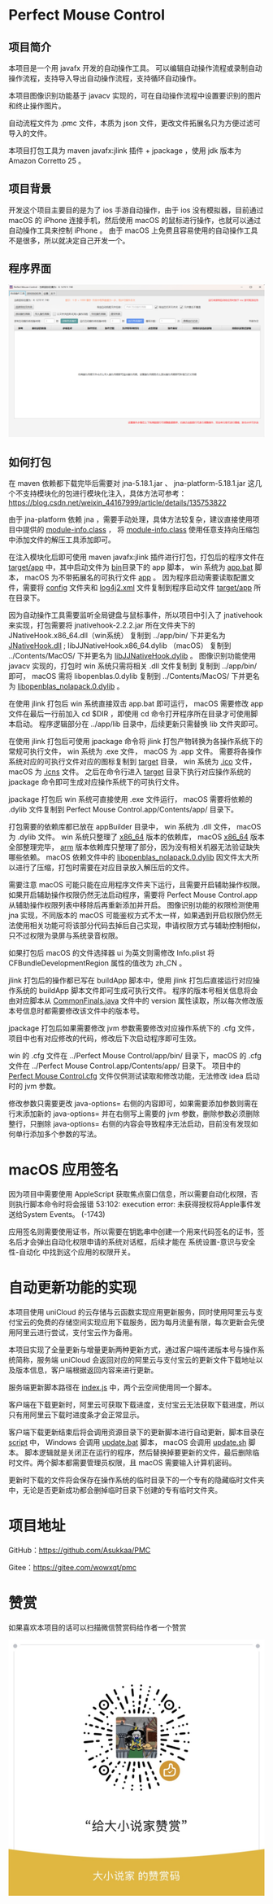 <h1>Perfect Mouse Control</h1>

## 项目简介

本项目是一个用 javafx 开发的自动操作工具。
可以编辑自动操作流程或录制自动操作流程，支持导入导出自动操作流程，支持循环自动操作。

本项目图像识别功能基于 javacv 实现的，可在自动操作流程中设置要识别的图片和终止操作图片。

自动流程文件为 .pmc 文件，本质为 json 文件，更改文件拓展名只为方便过滤可导入的文件。

本项目打包工具为 maven javafx:jlink 插件 + jpackage ，使用 jdk 版本为 Amazon Corretto 25 。

## 项目背景

开发这个项目主要目的是为了 ios 手游自动操作，由于 ios 没有模拟器，目前通过 macOS 的 iPhone 连接手机，然后使用 macOS
的鼠标进行操作，也就可以通过自动操作工具来控制 iPhone 。
由于 macOS 上免费且容易使用的自动操作工具不是很多，所以就决定自己开发一个。

## 程序界面

![](.docs/程序主界面.png)

## 如何打包

在 maven 依赖都下载完毕后需要对 jna-5.18.1.jar 、 jna-platform-5.18.1.jar
这几个不支持模块化的包进行模块化注入，具体方法可参考： https://blog.csdn.net/weixin_44167999/article/details/135753822

由于 jna-platform 依赖 jna
，需要手动处理，具体方法较复杂，建议直接使用项目中提供的 [module-info.class](appBuilder/module-info.class) ，
将 [module-info.class](appBuilder/module-info.class) 使用任意支持向压缩包中添加文件的解压工具添加即可。

在注入模块化后即可使用 maven javafx:jlink 插件进行打包，打包后的程序文件在 [target/app](target/app)
中，其中启动文件为 [bin](target/app/bin)目录下的 app 脚本， win 系统为 [app.bat](appBuilder/win/app.bat) 脚本， macOS
为不带拓展名的可执行文件 [app](appBuilder/mac/app) 。
因为程序启动需要读取配置文件，需要将 [config](src/main/resources/priv/koishi/pmc/config)
文件夹和 [log4j2.xml](src/main/resources/log4j2.xml) 文件复制到程序启动文件 [target/app](target/app) 所在目录下。

因为自动操作工具需要监听全局键盘与鼠标事件，所以项目中引入了 jnativehook 来实现，打包需要将 jnativehook-2.2.2.jar 所在文件夹下的
JNativeHook.x86_64.dll（win系统） 复制到 ../app/bin/ 下并更名为 [JNativeHook.dll](appBuilder/win/JNativeHook.dll) ;
libJJNativeHook.x86_64.dylib （macOS） 复制到 ../Contents/MacOS/
下并更名为 [libJJNativeHook.dylib](appBuilder/mac/libJNativeHook.dylib) 。
图像识别功能使用 javacv 实现的，打包时 win 系统只需将相关 .dll 文件复制到 复制到 ../app/bin/ 即可， macOS 需将
libopenblas.0.dylib 复制到 ../Contents/MacOS/
下并更名为 [libopenblas_nolapack.0.dylib](appBuilder/mac/libopenblas_nolapack.0.dylib.zip) 。

在使用 jlink 打包后 win 系统直接双击 app.bat 即可运行， macOS 需要修改 app 文件在最后一行前加入 cd $DIR ，即使用 cd
命令打开程序所在目录才可使用脚本启动。 程序逻辑部分在 ../app/lib 目录中，后续更新只需替换 lib 文件夹即可。

在使用 jlink 打包后可使用 jpackage 命令将 jlink 打包产物转换为各操作系统下的常规可执行文件， win 系统为 .exe 文件， macOS
为 .app 文件。
需要将各操作系统对应的可执行文件对应的图标复制到 [target](target) 目录， win 系统为 [.ico](appBuilder/PMC.ico) 文件，
macOS 为 [.icns](appBuilder/PMC.icns) 文件。
之后在命令行进入 [target](target) 目录下执行对应操作系统的 jpackage 命令即可生成对应操作系统下的可执行文件。

jpackage 打包后 win 系统可直接使用 .exe 文件运行， macOS 需要将依赖的 .dylib 文件复制到 Perfect Mouse
Control.app/Contents/app/ 目录下。

打包需要的依赖库都已放在 appBuilder 目录中， win 系统为 .dll 文件， macOS 为 .dylib 文件。 win
系统只整理了 [x86_64](appBuilder/win) 版本的依赖库，
macOS [x86_64](appBuilder/mac) 版本全部整理完毕， [arm](appBuilder/mac_arm) 版本依赖库只整理了部分，因为没有相关机器无法验证缺失哪些依赖。
macOS 依赖文件中的 [libopenblas_nolapack.0.dylib](appBuilder/mac/libopenblas_nolapack.0.dylib.zip)
因文件太大所以进行了压缩，打包时需要在对应目录放入解压后的文件。

需要注意 macOS 可能只能在应用程序文件夹下运行，且需要开启辅助操作权限。如果开启辅助操作权限仍然无法启动程序，需要将 Perfect
Mouse Control.app 从辅助操作权限列表中移除后再重新添加并开启。
图像识别功能的权限检测使用 jna 实现，不同版本的 macOS
可能鉴权方式不太一样，如果遇到开启权限仍然无法使用相关功能可将该部分代码去掉后自己实现，申请权限方式与辅助控制相似，只不过权限为录屏与系统录音权限。

如果打包后 macOS 的文件选择器 ui 为英文则需修改 Info.plist 将 CFBundleDevelopmentRegion 属性的值改为 zh_CN 。

jlink 打包后的操作都已写在 buildApp 脚本中，使用 jlink 打包后直接运行对应操作系统的 buildApp 脚本文件即可生成可执行文件。
程序的版本号相关信息将会由对应脚本从 [CommonFinals.java](src/main/java/priv/koishi/pmc/Finals/CommonFinals.java) 文件中的
version 属性读取，所以每次修改版本号信息时都需要修改该文件中的版本号。

jpackage 打包后如果需要修改 jvm 参数需要修改对应操作系统下的 .cfg 文件，项目中也有对应修改的代码，修改后下次启动程序即可生效。

win 的 .cfg 文件在 ../Perfect Mouse Control/app/bin/ 目录下，macOS 的 .cfg 文件在 ../Perfect Mouse
Control.app/Contents/app/ 目录下。
项目中的 [Perfect Mouse Control.cfg](Perfect%20Mouse%20Control.cfg) 文件仅供测试读取和修改功能，无法修改 idea 启动时的
jvm 参数。

修改参数只需要更改 java-options= 右侧的内容即可，如果需要添加参数则需在行末添加新的 java-options= 并在右侧写上需要的 jvm
参数，删除参数必须删除整行，只删除 java-options= 右侧的内容会导致程序无法启动，目前没有发现如何单行添加多个参数的写法。

# macOS 应用签名

因为项目中需要使用 AppleScript 获取焦点窗口信息，所以需要自动化权限，否则执行脚本命令时将会报错 53:102: execution error:
未获得授权将Apple事件发送给System Events。 (-1743)

应用签名则需要使用证书，所以需要在钥匙串中创建一个用来代码签名的证书，签名后才会弹出自动化权限申请的系统对话框，后续才能在
系统设置-意识与安全性-自动化 中找到这个应用的权限开关。

# 自动更新功能的实现

本项目使用 uniCloud 的云存储与云函数实现应用更新服务，同时使用阿里云与支付宝云的免费的存储空间实现应用下载服务，因为每月流量有限，每次更新会先使用阿里云进行尝试，支付宝云作为备用。

本项目实现了全量更新与增量更新两种更新方式，通过客户端传递版本号与操作系统简称，服务端 uniCloud
会返回对应的阿里云与支付宝云的更新文件下载地址以及版本信息，客户端根据返回内容来进行更新。

服务端更新脚本路径在 [index.js](appBuilder/PMCUpdate/index.js) 中，两个云空间使用同一个脚本。

客户端在下载更新时，阿里云可获取下载进度，支付宝云无法获取下载进度，所以只有用阿里云下载时进度条才会正常显示。

客户端下载更新结束后将会调用资源目录下的更新脚本进行自动更新，脚本目录在 [script](src/main/resources/priv/koishi/pmc/script)
中， Windows 会调用 [update.bat](src/main/resources/priv/koishi/pmc/script/update.bat) 脚本，
macOS 会调用 [update.sh](src/main/resources/priv/koishi/pmc/script/update.sh) 脚本。
脚本逻辑就是关闭正在运行的程序，然后替换掉要更新的文件，最后删除临时文件。两个脚本都需要管理员权限，且 macOS 需要输入计算机密码。

更新时下载的文件将会保存在操作系统的临时目录下的一个专有的隐藏临时文件夹中，无论是否更新成功都会删掉临时目录下创建的专有临时文件夹。

# 项目地址

GitHub：https://github.com/Asukkaa/PMC

Gitee：https://gitee.com/wowxqt/pmc

# 赞赏

如果喜欢本项目的话可以扫描微信赞赏码给作者一个赞赏

![](.docs/Appreciate.jpg)